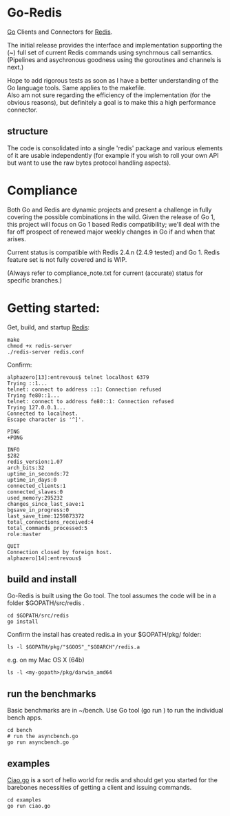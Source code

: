 # Go-Redis

[Go][Go] Clients and Connectors for [Redis][Redis].  

The initial release provides the interface and implementation supporting the (~) full set of current Redis commands using synchrnous call semantics.  (Pipelines and asychronous goodness using the goroutines and channels is next.)

Hope to add rigorous tests as soon as I have a better understanding of the Go language tools.  Same applies to the makefile.  
Also am not sure regarding the efficiency of the implementation (for the obvious reasons), but definitely a goal is to make this a high performance connector.

## structure

The code is consolidated into a single 'redis' package and various elements of it are usable independently (for example if you wish to roll your own API but want to use the raw bytes protocol handling aspects).

# Compliance

Both Go and Redis are dynamic projects and present a challenge in fully covering the possible combinations in the wild.  Given the release of Go 1, this project will focus on Go 1 based Redis compatibility; we'll deal with the far off prospect of renewed major weekly changes in Go if and when that arises.   

Current status is compatible with Redis 2.4.n (2.4.9 tested)  and Go 1.  Redis feature set is not fully covered and is WIP.

(Always refer to compliance_note.txt for current (accurate) status for specific branches.)
 

# Getting started:

Get, build, and startup [Redis][Redis]:

	make
	chmod +x redis-server
	./redis-server redis.conf

Confirm:

    alphazero[13]:entrevous$ telnet localhost 6379
    Trying ::1...
    telnet: connect to address ::1: Connection refused
    Trying fe80::1...
    telnet: connect to address fe80::1: Connection refused
    Trying 127.0.0.1...
    Connected to localhost.
    Escape character is '^]'.
    
    PING
    +PONG
    
    INFO
    $282
    redis_version:1.07
    arch_bits:32
    uptime_in_seconds:72
    uptime_in_days:0
    connected_clients:1
    connected_slaves:0
    used_memory:295232
    changes_since_last_save:1
    bgsave_in_progress:0
    last_save_time:1259873372
    total_connections_received:4
    total_commands_processed:5
    role:master
    
    QUIT
    Connection closed by foreign host.
    alphazero[14]:entrevous$ 


## build and install

Go-Redis is built using the Go tool. The tool assumes the code will be in a folder $GOPATH/src/redis .  

	cd $GOPATH/src/redis
	go install

Confirm the install has created redis.a in your $GOPATH/pkg/<arch> folder:

	ls -l $GOPATH/pkg/"$GOOS"_"$GOARCH"/redis.a

e.g. on my Mac OS X (64b) 

	ls -l <my-gopath>/pkg/darwin_amd64

## run the benchmarks
	
Basic benchmarks are in ~/bench.  Use Go tool (go run <bench>) to run the individual bench apps.

	cd bench
	# run the asyncbench.go 
	go run asyncbench.go

## examples

[Ciao.go][ciao] is a sort of hello world for redis and should get you started for the barebones necessities of getting a client and issuing commands.

	cd examples
	go run ciao.go

[Go]: http://golang.org/
[Redis]: http://github.com/antirez/redis
[ciao]: http://github.com/alphazero/Go-Redis/blob/master/examples/ciao.go
